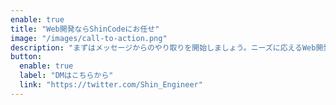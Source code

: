 ```yaml
---
enable: true
title: "Web開発ならShinCodeにお任せ"
image: "/images/call-to-action.png"
description: "まずはメッセージからのやり取りを開始しましょう。ニーズに応えるWeb開発に尽力します。コンタクトは **shincodeinc@gmail.com** またはXのDMからお願いします。"
button:
  enable: true
  label: "DMはこちらから"
  link: "https://twitter.com/Shin_Engineer"
---
```

